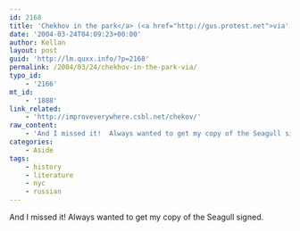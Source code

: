 ```yaml
---
id: 2168
title: 'Chekhov in the park</a> (<a href="http://gus.protest.net">via'
date: '2004-03-24T04:09:23+00:00'
author: Kellan
layout: post
guid: 'http://lm.quxx.info/?p=2168'
permalink: /2004/03/24/chekhov-in-the-park-via/
typo_id:
    - '2166'
mt_id:
    - '1888'
link_related:
    - 'http://improveverywhere.csbl.net/chekov/'
raw_content:
    - 'And I missed it!  Always wanted to get my copy of the Seagull signed.'
categories:
    - Aside
tags:
    - history
    - literature
    - nyc
    - russian
---
```


And I missed it! Always wanted to get my copy of the Seagull signed.